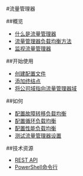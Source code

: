 <properties linkid="流量管理器" urlDisplayName="Windows Azure 流量管理器" pageTitle="流量管理器 - Azure 微软云" metaKeywords="Azure 流量管理器,Traffic Manager,流量分发,流量控制,DNS查询," description="将用户流量分发到同一数据中心内或其他数据中心中的类似托管服务中。使用 流量管理器 作为您的整体网络解决方案的一部分 - 流量管理器 将智能策略引擎应用于您的域名上的 DNS 查询中，以便您可以出于性能、业务连续性、价格、合规性、法律或纳税目的将流量发送到最佳的数据中心。" metaCanonical="" services="流量管理器" documentationCenter="Services" title="Learn how 流量管理器 distributes user traffic to hosted services within or across data centers" authors="" solutions="" manager="" editor="Eric Chen" />
<tags ms.service="流量管理器"
    ms.date=""
    wacn.date="07/23/2015"
    />


#流量管理器  

##概览  

- [什么是流量管理器](/documentation/articles/traffic-manager-overview)  
- [流量管理器负载均衡方法](/documentation/articles/traffic-manager-load-balancing-methods)  
- [监视流量管理器](/documentation/articles/traffic-manager-monitoring)  

##开始使用  

- [创建配置文件](/documentation/articles/traffic-manager-manage-profiles)  
- [添加终结点](/documentation/articles/traffic-manager-endpoints) 
- [将公司域指向流量管理器域](/documentation/articles/traffic-manager-point-internet-domain)  

##如何  

- [配置故障转移负载均衡](/documentation/articles/traffic-manager-configure-failover-load-balancing)  
- [配置循环负载均衡](/documentation/articles/traffic-manager-configure-round-robin-load-balancing)  
- [配置性能负载均衡](/documentation/articles/traffic-manager-configure-performance-load-balancing)  
- [测试流量管理器设置](/documentation/articles/traffic-manager-testing-settings)  


<!--##自动化  

- [Azure资源管理器支持](/documentation/articles/traffic-manager-powershell-arm)  
- [网络资源提供程序](/documentation/articles/resource-groups-networking)-->  
        
##技术资源  

- [REST API](https://msdn.microsoft.com/zh-cn/library/azure/hh758255.aspx)  
- [PowerShell命令行](https://msdn.microsoft.com/zh-cn/library/azure/dn690250.aspx)  



